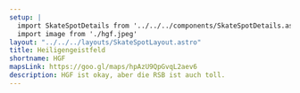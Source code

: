 ```yaml
---
setup: |
  import SkateSpotDetails from '../../../components/SkateSpotDetails.astro'
  import image from './hgf.jpeg'
layout: "../../../layouts/SkateSpotLayout.astro"
title: Heiligengeistfeld
shortname: HGF
mapsLink: https://goo.gl/maps/hpAzU9QpGvqL2aev6
description: HGF ist okay, aber die RSB ist auch toll.
---
```


<SkateSpotDetails title={frontmatter.title} shortname={frontmatter.shortname} mapsLink={frontmatter.mapsLink} description={frontmatter.description} image={image} />
